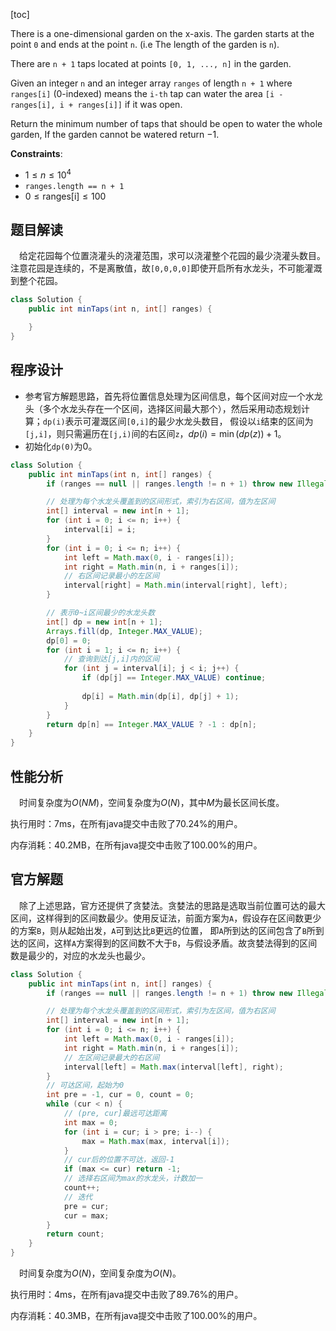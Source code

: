 [toc]


There is a one-dimensional garden on the x-axis. The garden starts at the point `0` and ends at the point `n`. (i.e The length of the garden is `n`).

There are `n + 1` taps located at points `[0, 1, ..., n]` in the garden.

Given an integer `n` and an integer array `ranges` of length `n + 1` where `ranges[i]` (0-indexed) means the `i-th` tap can water the area `[i - ranges[i], i + ranges[i]]` if it was open.

Return the minimum number of taps that should be open to water the whole garden, If the garden cannot be watered return $-1$.



**Constraints**:

* $1 \le n \le 10^4$
* `ranges.length == n + 1`
* $0 \le \text{ranges[i]} \le 100$



## 题目解读

&emsp;给定花园每个位置浇灌头的浇灌范围，求可以浇灌整个花园的最少浇灌头数目。注意花园是连续的，不是离散值，故`[0,0,0,0]`即使开启所有水龙头，不可能灌溉到整个花园。

```java
class Solution {
    public int minTaps(int n, int[] ranges) {

    }
}
```

## 程序设计

* 参考官方解题思路，首先将位置信息处理为区间信息，每个区间对应一个水龙头（多个水龙头存在一个区间，选择区间最大那个），然后采用动态规划计算；`dp(i)`表示可灌溉区间`[0,i]`的最少水龙头数目， 假设以`i`结束的区间为`[j,i]`，则只需遍历在`[j,i)`间的右区间`z`，$dp(i) = \min(dp(z)) + 1$。
* 初始化`dp(0)`为$0$。

```java
class Solution {
    public int minTaps(int n, int[] ranges) {
        if (ranges == null || ranges.length != n + 1) throw new IllegalArgumentException("invalid param");

        // 处理为每个水龙头覆盖到的区间形式，索引为右区间，值为左区间
        int[] interval = new int[n + 1];
        for (int i = 0; i <= n; i++) {
            interval[i] = i;
        }
        for (int i = 0; i <= n; i++) {
            int left = Math.max(0, i - ranges[i]);
            int right = Math.min(n, i + ranges[i]);
            // 右区间记录最小的左区间
            interval[right] = Math.min(interval[right], left);
        }

        // 表示0~i区间最少的水龙头数
        int[] dp = new int[n + 1];
        Arrays.fill(dp, Integer.MAX_VALUE);
        dp[0] = 0;
        for (int i = 1; i <= n; i++) {
            // 查询到达[j,i]内的区间
            for (int j = interval[i]; j < i; j++) {
                if (dp[j] == Integer.MAX_VALUE) continue;
                
                dp[i] = Math.min(dp[i], dp[j] + 1);
            }
        }
        return dp[n] == Integer.MAX_VALUE ? -1 : dp[n];
    }
}
```

## 性能分析

&emsp;时间复杂度为$O(NM)$，空间复杂度为$O(N)$，其中$M$为最长区间长度。

执行用时：7ms，在所有java提交中击败了70.24%的用户。

内存消耗：40.2MB，在所有java提交中击败了100.00%的用户。

## 官方解题

&emsp;除了上述思路，官方还提供了贪婪法。贪婪法的思路是选取当前位置可达的最大区间，这样得到的区间数最少。使用反证法，前面方案为`A`，假设存在区间数更少的方案`B`，则从起始出发，`A`可到达比`B`更远的位置， 即`A`所到达的区间包含了`B`所到达的区间，这样`A`方案得到的区间数不大于`B`，与假设矛盾。故贪婪法得到的区间数是最少的，对应的水龙头也最少。

```java
class Solution {
    public int minTaps(int n, int[] ranges) {
        if (ranges == null || ranges.length != n + 1) throw new IllegalArgumentException("invalid param");

        // 处理为每个水龙头覆盖到的区间形式，索引为左区间，值为右区间
        int[] interval = new int[n + 1];
        for (int i = 0; i <= n; i++) {
            int left = Math.max(0, i - ranges[i]);
            int right = Math.min(n, i + ranges[i]);
            // 左区间记录最大的右区间
            interval[left] = Math.max(interval[left], right);
        }
        // 可达区间，起始为0
        int pre = -1, cur = 0, count = 0;
        while (cur < n) {
            // (pre, cur]最远可达距离
            int max = 0;
            for (int i = cur; i > pre; i--) {
                max = Math.max(max, interval[i]);
            }
            // cur后的位置不可达，返回-1
            if (max <= cur) return -1;
            // 选择右区间为max的水龙头，计数加一
            count++;
            // 迭代
            pre = cur;
            cur = max;
        }
        return count;
    }
}
```

&emsp;时间复杂度为$O(N)$，空间复杂度为$O(N)$。

执行用时：4ms，在所有java提交中击败了89.76%的用户。

内存消耗：40.3MB，在所有java提交中击败了100.00%的用户。